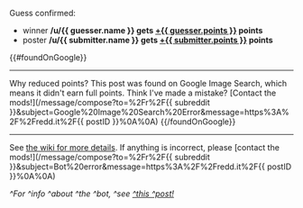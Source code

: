 Guess confirmed:

* winner **/u/{{ guesser.name }} gets [+{{ guesser.points }}](// "green") points**
* poster **/u/{{ submitter.name }} gets [+{{ submitter.points }}](// "blue") points**

{{#foundOnGoogle}}
***
Why reduced points? This post was found on Google Image Search, which means it didn't earn full points. Think I've made a mistake? [Contact the mods!](/message/compose?to=%2Fr%2F{{ subreddit }}&subject=Google%20Image%20Search%20Error&message=https%3A%2F%2Fredd.it%2F{{ postID }}%0A%0A)
{{/foundOnGoogle}}

***
See [the wiki for more details](https://www.reddit.com/r/GuessTheMovie/wiki/index). If anything is incorrect, please [contact the mods!](/message/compose?to=%2Fr%2F{{ subreddit }}&subject=Bot%20error&message=https%3A%2F%2Fredd.it%2F{{ postID }}%0A%0A)

*^For ^info ^about ^the ^bot, ^see [^this ^post!](https://redd.it/c7rp90)*
